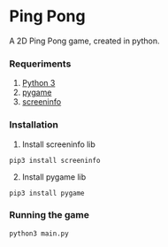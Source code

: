 # Ping Pong

A 2D Ping Pong game, created in python.

### Requeriments

 1. [Python 3](https://www.python.org/)
 2. [pygame](https://github.com/pygame/pygame)
 3. [screeninfo](https://github.com/rr-/screeninfo)
 
 ### Installation

1. Install screeninfo lib
```
pip3 install screeninfo
```
2. Install pygame lib
```
pip3 install pygame
```
 ### Running the game
```
python3 main.py
```
